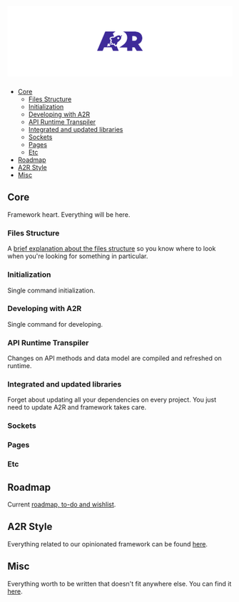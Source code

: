 # ![A2R Framework](./design/logo/githubImage.png)  <!-- omit in toc -->

- [Core](#core)
  - [Files Structure](#files-structure)
  - [Initialization](#initialization)
  - [Developing with A2R](#developing-with-a2r)
  - [API Runtime Transpiler](#api-runtime-transpiler)
  - [Integrated and updated libraries](#integrated-and-updated-libraries)
  - [Sockets](#sockets)
  - [Pages](#pages)
  - [Etc](#etc)
- [Roadmap](#roadmap)
- [A2R Style](#a2r-style)
- [Misc](#misc)

## Core

Framework heart. Everything will be here.

### Files Structure

A [brief explanation about the files structure](./docs/core/coreFilesStructure.md) so you know where to look when you're looking for something in particular.

### Initialization

Single command initialization.

### Developing with A2R

Single command for developing.

### API Runtime Transpiler

Changes on API methods and data model are compiled and refreshed on runtime.

### Integrated and updated libraries

Forget about updating all your dependencies on every project. You just need to update A2R and framework takes care.

### Sockets

### Pages

### Etc

## Roadmap

Current [roadmap, to-do and wishlist](./docs/roadmap/README.md).

## A2R Style

Everything related to our opinionated framework can be found [here](./docs/style.md).

## Misc

Everything worth to be written that doesn't fit anywhere else. You can find it [here](./docs/misc.md).
